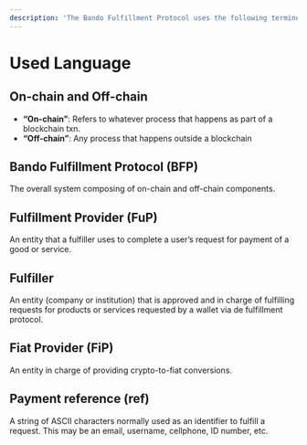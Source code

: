 ```yaml
---
description: 'The Bando Fulfillment Protocol uses the following terminology:'
---
```


# Used Language

## On-chain and Off-chain

* **“On-chain”**: Refers to whatever process that happens as part of a blockchain txn.
* **“Off-chain”**: Any process that happens outside a blockchain

## Bando Fulfillment Protocol (BFP)

The overall system composing of on-chain and off-chain components.

## Fulfillment Provider (FuP)

An entity that a fulfiller uses to complete a user’s request for payment of a good or service.

## Fulfiller

An entity (company or institution) that is approved and in charge of fulfilling requests for products or services requested by a wallet via de fulfillment protocol.

## Fiat Provider (FiP)

An entity in charge of providing crypto-to-fiat conversions.

## Payment reference (ref)

A string of ASCII characters normally used as an identifier to fulfill a request. This may be an email, username, cellphone, ID number, etc.
